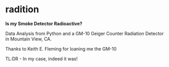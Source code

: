 # radition


**Is my Smoke Detector Radioactive?**

Data Analysis from Python and a GM-10 Geiger Counter Radiation Detector in Mountain View, CA.

Thanks to Keith E. Fleming for loaning me the GM-10

TL:DR - In my case, indeed it was!


